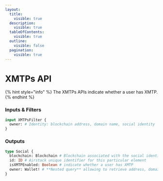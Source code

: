 ```yaml
---
layout:
  title:
    visible: true
  description:
    visible: true
  tableOfContents:
    visible: true
  outline:
    visible: false
  pagination:
    visible: true
---
```


# XMTPs API

{% hint style="info" %}
The XMTPs APIs indicate whether a user has XMTP.
{% endhint %}

### Inputs & Filters

```graphql
input XMTPsFilter {
  owner: # Identity: blockchain address, domain name, social identity
}
```

### Outputs

```graphql
type Social {
  blockchain: Blockchain # Blockchain associated with the social identity
  id: ID # Airstack unique identifier for this particular element
  isXMTPEnabled: Boolean # indicate whether a user has XMTP
  owner: Wallet! # **Nested query** allowing to retrieve address, domain names, and social profiles of the owner
}
```
